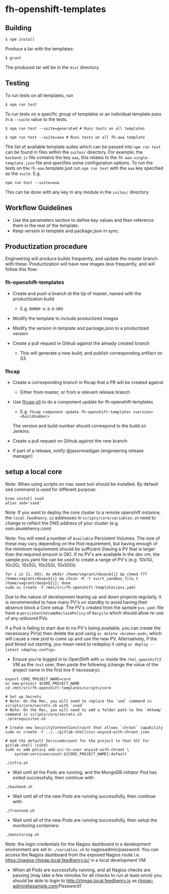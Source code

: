 # fh-openshift-templates

## Building
```shell
$ npm install
```

Produce a tar with the templates:

```shell
$ grunt
```
The produced tar will be in the ```dist``` directory.

## Testing
To run tests on all templates, run
```shell
$ npm run test
```

To run tests on a specific group of templates or an individual template pass in a `--suite` value
to the tests.
```shell
$ npm run test --suite=generated # Runs tests on all templates

$ npm run test --suite=aaa # Runs tests on all fh-aaa template
```

The list of available template suites which can be passed into `npm run test` can
be found in files within the `suites/` directory. For example, the `backend.js` file
contains the key `aaa`, this relates to the `fh-aaa-single-template.json` file
and specifies some configuration options. To run the tests on the `fh-aaa` template
just run `npm run test` with the `aaa` key specified as the `suite`. E.g.
```shell
npm run test --suite=aaa
```
This can be done with any key in any module in the `suites/` directory.


## Workflow Guidelines

* Use the parameters section to define key values and then reference them in the rest of the template.
* Keep version in template and package.json in sync.

## Productization procedure

Engineering will produce builds frequently, and update the master branch with these.
Productization will have new images less frequently, and will follow this flow:

### fh-openshift-templates

* Create and push a branch at the tip of master, named with the productization build

    * E.g. `RHMAP-4.0.0-DR9`

* Modify the template to include productized images

* Modify the version in template and package.json to a productized version

* Create a pull request in Github against the already created branch

    * This will generate a new build, and publish corresponding artifact on S3

### fhcap

* Create a corresponding branch in fhcap that a PR will be created against

    * Either from master, or from a relevant release branch

* Use [fhcap-cli](https://github.com/fheng/fhcap-cli) to do a component update for fh-openshift-templates

    * E.g. `fhcap component update fh-openshift-templates <version> <buildnumber>`

    The version and build number should correspond to the build on Jenkins.

* Create a pull request on Github against the new branch

* If part of a release, notify @jasonmadigan (engineering release manager)


## setup a local core

Note: When using scripts on mac ssed tool should be installed. By default sed command is used for different purpose:

    brew install ssed
    alias sed='ssed'
    
Note: If you want to deploy the core cluster to a remote openshift instance, the `local.feedhenry.io` addresses in `scripts/core/variables.sh` need to change to reflect the DNS address of your cluster (e.g. osm.skunkhenry.com)

Note: You will need a number of `Available` Persistent Volumes. The size of these may vary depending on the Pod requirement, but having enough of the minimum requirement should be sufficient (having a PV that is larger than the required amount is OK). If no PV's are available in the dev vm, the sample pvs.yaml file can be used to create a range of PV's (e.g. 10x1Gi, 10x2Gi, 10x5Gi, 10x25Gi, 10x50Gi)

```
for i in {1..50}; do mkdir /home/vagrant/devpv${i} && chmod 777 /home/vagrant/devpv${i} && chcon -R -t svirt_sandbox_file_t /home/vagrant/devpv${i}; done
sudo oc create -f /mnt/src/fh-openshift-templates/pvs.yaml
```

Due to the nature of development tearing up and down projects regularly, it is recommended to have many PV's on standby to avoid having their absence block a Core setup. The PV's created from the sample `pvs.yaml` file have a `persistentVolumeReclaimPolicy` of `Recycle` which should allow re-use of any unbound PVs.

If a Pod is failing to start due to no PV's being available, you can create the necesssary PV(s) then delete the pod using `oc delete <broken-pod>`, which will cause a new pod to come up and use the new PV. Alternatively, if the pod timed out starting, you mean need to redeploy it using `oc deploy --latest <deploy-config>`.

* Ensure you're logged in to OpenShift with `oc` inside the `rhel_openshift3` VM as the `test` user, then paste the following (change the value of the project name in the first line if necessary):

``` shell
export CORE_PROJECT_NAME=core
oc new-project $CORE_PROJECT_NAME
cd /mnt/src/fh-openshift-templates/scripts/core

# Set up Secrets
# Note: On the Mac, you will need to replace the `sed` command in scripts/core/secrets.sh with `ssed`
# Note: On the Mac, you will need to add a folder path to the `mktemp` command in scripts/core/secrets.sh
./prerequisites.sh

# Create new SecurityContextConstraint that allows `chroot` capability
sudo oc create -f ../../gitlab-shell/scc-anyuid-with-chroot.json

# Add the default ServiceAccount for the project to that SCC for gitlab-shell (sshd)
sudo oc adm policy add-scc-to-user anyuid-with-chroot \
    system:serviceaccount:${CORE_PROJECT_NAME}:default

./infra.sh
```

* Wait until all the Pods are running, and the MongoDB initiator Pod has exited successfully, then continue with:

``` shell
./backend.sh
```

* Wait until all of the new Pods are running successfully, then continue with:

``` shell
./frontend.sh
```

* Wait until all of the new Pods are running successfully, then setup the monitoring containers:

``` shell
./monitoring.sh
```

Note: the login credentials for the Nagios dashboard in a development environment are set in `./variables.sh` to nagiosadmin/password. You can access the Nagios dashboard from the exposed Nagios route i.e. https://nagios-rhmap.local.feedhenry.io/ in a local development VM.

* When all Pods are successfully running, and all Nagios checks are passing (may take a few minutes for all checks to run at least once) you should be able to login to http://rhmap.local.feedhenry.io as rhmap-admin@example.com/Password1
